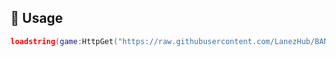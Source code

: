 ## 📜 Usage
```lua
loadstring(game:HttpGet("https://raw.githubusercontent.com/LanezHub/BANGER/refs/heads/main/Loader.lua"))()
```

